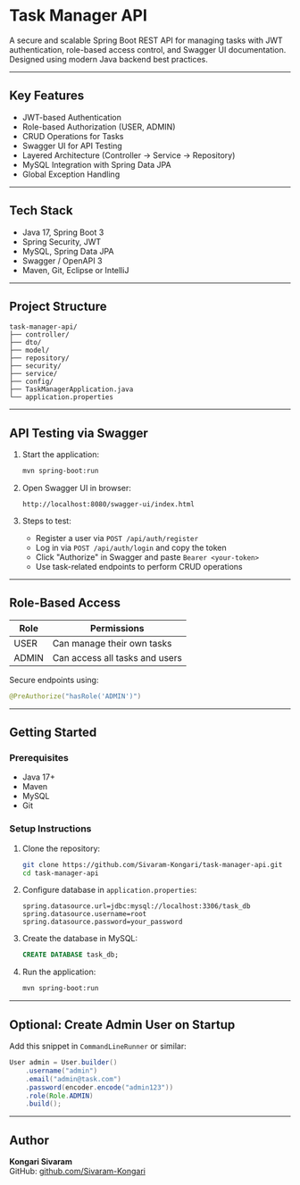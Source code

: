
# Task Manager API

A secure and scalable Spring Boot REST API for managing tasks with JWT authentication, role-based access control, and Swagger UI documentation. Designed using modern Java backend best practices.

---

## Key Features

- JWT-based Authentication
- Role-based Authorization (USER, ADMIN)
- CRUD Operations for Tasks
- Swagger UI for API Testing
- Layered Architecture (Controller → Service → Repository)
- MySQL Integration with Spring Data JPA
- Global Exception Handling

---

## Tech Stack

- Java 17, Spring Boot 3
- Spring Security, JWT
- MySQL, Spring Data JPA
- Swagger / OpenAPI 3
- Maven, Git, Eclipse or IntelliJ

---

## Project Structure

```
task-manager-api/
├── controller/
├── dto/
├── model/
├── repository/
├── security/
├── service/
├── config/
├── TaskManagerApplication.java
└── application.properties
```

---

## API Testing via Swagger

1. Start the application:

   ```bash
   mvn spring-boot:run
   ```

2. Open Swagger UI in browser:

   ```
   http://localhost:8080/swagger-ui/index.html
   ```

3. Steps to test:

   - Register a user via `POST /api/auth/register`
   - Log in via `POST /api/auth/login` and copy the token
   - Click "Authorize" in Swagger and paste `Bearer <your-token>`
   - Use task-related endpoints to perform CRUD operations

---

## Role-Based Access

| Role  | Permissions                       |
|-------|-----------------------------------|
| USER  | Can manage their own tasks        |
| ADMIN | Can access all tasks and users    |

Secure endpoints using:

```java
@PreAuthorize("hasRole('ADMIN')")
```

---

## Getting Started

### Prerequisites

- Java 17+
- Maven
- MySQL
- Git

### Setup Instructions

1. Clone the repository:

   ```bash
   git clone https://github.com/Sivaram-Kongari/task-manager-api.git
   cd task-manager-api
   ```

2. Configure database in `application.properties`:

   ```properties
   spring.datasource.url=jdbc:mysql://localhost:3306/task_db
   spring.datasource.username=root
   spring.datasource.password=your_password
   ```

3. Create the database in MySQL:

   ```sql
   CREATE DATABASE task_db;
   ```

4. Run the application:

   ```bash
   mvn spring-boot:run
   ```

---

## Optional: Create Admin User on Startup

Add this snippet in `CommandLineRunner` or similar:

```java
User admin = User.builder()
    .username("admin")
    .email("admin@task.com")
    .password(encoder.encode("admin123"))
    .role(Role.ADMIN)
    .build();
```

---

## Author

**Kongari Sivaram**  
GitHub: [github.com/Sivaram-Kongari](https://github.com/Sivaram-Kongari)
